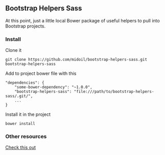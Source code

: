 ## Bootstrap Helpers Sass

At this point, just a little local Bower package of useful helpers to pull into Bootstrap projects.

### Install

Clone it

    git clone https://github.com/midoil/bootstrap-helpers-sass.git bootstrap-helpers-sass

Add to project bower file with this

    "dependencies": {
        "some-bower-dependency": "~1.0.0",
        "bootstrap-helpers-sass": "file:///path/to/bootstrap-helpers-sass/.git/",
        ...
    }

Install it in the project

    bower install

### Other resources

[Check this out](http://blog.edouard-lopez.com/testing-bower-dot-json-locally-before-registering-package/)

